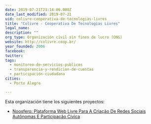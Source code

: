 ```yaml
---
date: 2019-07-21T23:14:06.000Z
date_last_modified: 2019-07-21
uid: colivre-cooperativa-de-tecnologias-livres
title: "Colivre - Cooperativa De Tecnologias Livres"
legal_name: 
description: ""
org_type: Organización civil sin fines de lucro (ONG)
website: http://colivre.coop.br/
year_founded: 2006
facebook: 
twitter: 
tags:
  - monitoreo-de-servicios-publicos
  - transparencia-y-rendicion-de-cuentas
  - participación-ciudadana
cities: 
  - Porto Alegre

---
```


Esta organización tiene los siguientes proyectos:

- [Noosfero: Plataforma Web Livre Para A Criação De Redes Sociais Autônomas E Participação Cívica](/i/noosfero-plataforma-web-livre-para-a-criacão-de-redes-sociais-autonomas-e-participacão-civica.html)
